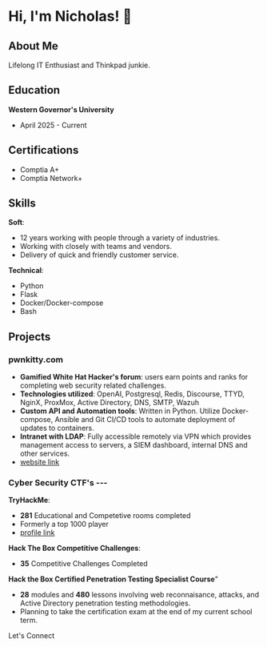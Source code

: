 
# Hi, I'm Nicholas! 🐾

## About Me
Lifelong IT Enthusiast and Thinkpad junkie.

## Education
__Western Governor's University__
- April 2025 - Current

## Certifications
- Comptia A+
- Comptia Network+

## Skills
__Soft__:
- 12 years working with people through a variety of industries.
- Working with closely with teams and vendors.
- Delivery of quick and friendly customer service.

__Technical__:
- Python
- Flask
- Docker/Docker-compose
- Bash

## Projects
### pwnkitty.com
- __Gamified White Hat Hacker's forum__: users earn points and ranks for completing web security related challenges.
- __Technologies utilized__: OpenAI, Postgresql, Redis, Discourse, TTYD, NginX, ProxMox, Active Directory, DNS, SMTP, Wazuh
- __Custom API and Automation tools__: Written in Python. Utilize Docker-compose, Ansible and Git CI/CD tools to automate deployment of updates to containers.
- __Intranet with LDAP__: Fully accessible remotely via VPN which provides management access to servers, a SIEM dashboard, internal DNS and other services.
- [website link](https://pwnkitty.com)

### Cyber Security CTF's ---

__TryHackMe__: 
- __281__ Educational and Competetive rooms completed
- Formerly a top 1000 player
- [profile link](https://tryhackme.com/t/maiamor)

__Hack The Box Competitive Challenges__:
- __35__ Competitive Challenges Completed

__Hack the Box Certified Penetration Testing Specialist Course__"
- __28__ modules and __480__ lessons involving web reconnaisance, attacks, and Active Directory penetration testing methodologies.
- Planning to take the certification exam at the end of my current school term.

Let's Connect
